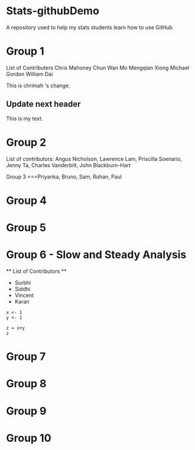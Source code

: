 # Stats-githubDemo
A repository used to help my stats students learn how to use GitHub

Group 1
===
List of Contributers
Chris Mahoney
Chun Wan Mo
Mengqian Xiong
Michael Gordon
William Dai

This is chrimah 's change.

## Update next header
This is my text.

Group 2
===
List of contributors:
Angus Nicholson, Lawrence Lam, Priscilla Soenario, Jenny Ta, Charles Vanderbilt, John Blackburn-Hart

Group 3
===Priyanka, Bruno, Sam, Rohan, Paul

Group 4
===

Group 5
===

Group 6 - Slow and Steady Analysis
===

** List of Contributors **
* Surbhi
* Siddhi
* Vincent
* Karan

```{r}
x <- 1
y <- 1

z = x+y
z
```


Group 7
===

Group 8
===

Group 9
===

Group 10
===
